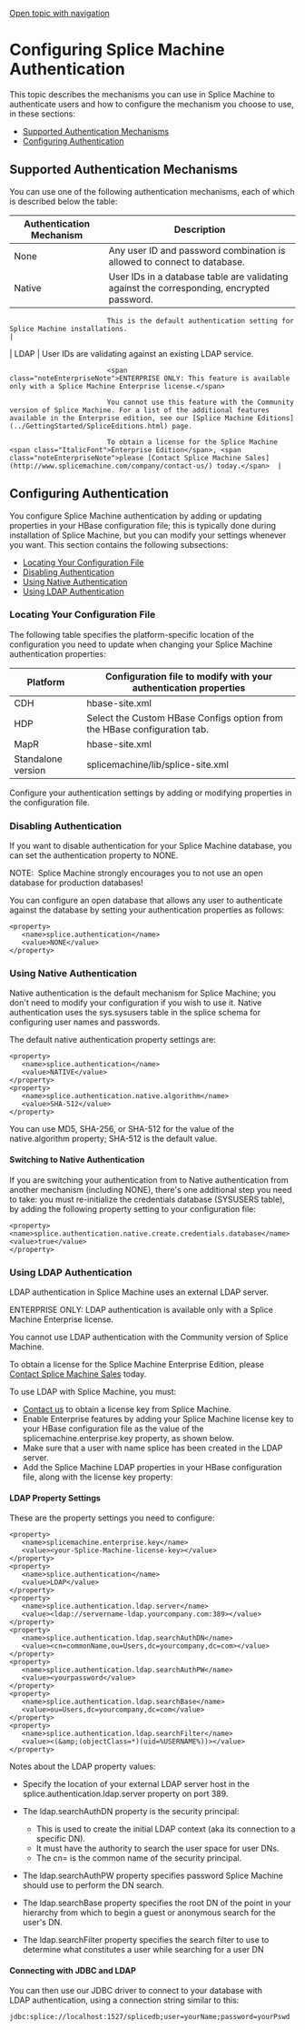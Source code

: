 [Open topic with navigation](../../index.html#OnPremise/InstallingSpliceMachine/Authentication.html)

Configuring Splice Machine Authentication
=========================================

This topic describes the mechanisms you can use in Splice Machine to authenticate users and how to configure the mechanism you choose to use, in these sections:

-   [Supported Authentication Mechanisms](#Supporte)
-   [Configuring Authentication](#Configur)

[]()Supported Authentication Mechanisms
---------------------------------------

You can use one of the following authentication mechanisms, each of which is described below the table:

| Authentication Mechanism | Description                                                                                                                                                                                                                           |
|--------------------------|---------------------------------------------------------------------------------------------------------------------------------------------------------------------------------------------------------------------------------------|
| None                     | Any user ID and password combination is allowed to connect to database.                                                                                                                                                               |
| Native                   | User IDs in a database table are validating against the corresponding, encrypted password.                                                                                                                                            
                                                                                                                                                                                                                                                                   
                            This is the default authentication setting for Splice Machine installations.                                                                                                                                                           |
| LDAP                     | User IDs are validating against an existing LDAP service.                                                                                                                                                                             
                                                                                                                                                                                                                                                                   
                            <span class="noteEnterpriseNote">ENTERPRISE ONLY: This feature is available only with a Splice Machine Enterprise license.</span>                                                                                                      
                                                                                                                                                                                                                                                                   
                            You cannot use this feature with the Community version of Splice Machine. For a list of the additional features available in the Enterprise edition, see our [Splice Machine Editions](../GettingStarted/SpliceEditions.html) page.    
                                                                                                                                                                                                                                                                   
                            To obtain a license for the Splice Machine <span class="ItalicFont">Enterprise Edition</span>, <span class="noteEnterpriseNote">please [Contact Splice Machine Sales](http://www.splicemachine.com/company/contact-us/) today.</span>  |

[]()Configuring Authentication
------------------------------

You configure Splice Machine authentication by adding or updating properties in your HBase configuration file; this is typically done during installation of Splice Machine, but you can modify your settings whenever you want. This section contains the following subsections:

-   [Locating Your Configuration File](#Locating)
-   [Disabling Authentication](#Disablin)
-   [Using Native Authentication](#Using)
-   [Using LDAP Authentication](#Using2)

### []()Locating Your Configuration File

The following table specifies the platform-specific location of the configuration you need to update when changing your Splice Machine authentication properties:

| Platform           | Configuration file to modify with your authentication properties                                                                   |
|--------------------|------------------------------------------------------------------------------------------------------------------------------------|
| CDH                | <span class="PlatformVariablesCDH5AuthSettingsLoc">hbase-site.xml</span>                                                           |
| HDP                | <span class="PlatformVariablesHDP2AuthSettingsLoc">Select the Custom HBase Configs option from the HBase configuration tab.</span> |
| MapR               | <span class="PlatformVariablesMapRAuthSettingsLoc">hbase-site.xml</span>                                                           |
| Standalone version | <span class="PlatformVariablesStandaloneAuthSettingsLoc">splicemachine/lib/splice-site.xml</span>                                  |

Configure your authentication settings by adding or modifying properties in the configuration file.

### []()Disabling Authentication

If you want to disable authentication for your Splice Machine database, you can set the authentication property to <span class="CodeFont">NONE</span>.

<span class="autonumber"><span class="noteAutoNum">NOTE:  </span></span>Splice Machine <span class="BoldFont">strongly encourages you to not use</span> an open database for production databases!

You can configure an open database that allows any user to authenticate against the database by setting your authentication properties as follows:

``` ExampleCell
<property>
   <name>splice.authentication</name>
   <value>NONE</value>
</property>
```

### []()Using Native Authentication

Native authentication is the default mechanism for Splice Machine; you don't need to modify your configuration if you wish to use it. Native authentication uses the <span class="CodeFont">sys.sysusers</span> table in the <span class="CodeFont">splice</span> schema for configuring user names and passwords.

The default native authentication property settings are:

``` ExampleCell
<property>
   <name>splice.authentication</name>
   <value>NATIVE</value>
</property>
<property>
   <name>splice.authentication.native.algorithm</name>
   <value>SHA-512</value>
</property>
```

You can use <span class="CodeFont">MD5</span>, <span class="CodeFont">SHA-256</span>, or <span class="CodeFont">SHA-512</span> for the value of the <span class="HighlightedCode">native.algorithm</span> property; <span class="CodeFont">SHA-512</span> is the default value.

#### Switching to Native Authentication

If you are switching your authentication from to <span class="CodeFont">Native</span> authentication from another mechanism (including <span class="CodeFont">NONE</span>), there's one additional step you need to take: you must re-initialize the credentials database (<span class="CodeFont">SYSUSERS</span> table), by adding the following property setting to your configuration file:

``` Example
<property>
<name>splice.authentication.native.create.credentials.database</name>
<value>true</value>
</property>
```

### []()Using LDAP Authentication

LDAP authentication in Splice Machine uses an external LDAP server.

<span class="noteEnterpriseNote">ENTERPRISE ONLY: LDAP authentication is available only with a Splice Machine Enterprise license.</span>

You cannot use LDAP authentication with the Community version of Splice Machine.

To obtain a license for the Splice Machine Enterprise Edition, <span class="noteEnterpriseNote">please [Contact Splice Machine Sales](https://www.splicemachine.com/company/contact-us/) today.</span>

To use LDAP with Splice Machine, you must:

-   [Contact us](https://www.splicemachine.com/company/contact-us/) to obtain a license key from Splice Machine.
-   Enable Enterprise features by adding your Splice Machine license key to your HBase configuration file as the value of the <span class="CodeFont">splicemachine.enterprise.key</span> property, as shown below.
-   Make sure that a user with name <span class="CodeFont">splice</span> has been created in the LDAP server.
-   Add the Splice Machine LDAP properties in your HBase configuration file, along with the license key property:

#### LDAP Property Settings

These are the property settings you need to configure:

``` Example
<property>
   <name>splicemachine.enterprise.key</name>
   <value><your-Splice-Machine-license-key></value>
</property>
<property>
   <name>splice.authentication</name>
   <value>LDAP</value>
</property>
<property>
   <name>splice.authentication.ldap.server</name>
   <value><ldap://servername-ldap.yourcompany.com:389></value>
</property>
<property>
   <name>splice.authentication.ldap.searchAuthDN</name>
   <value><cn=commonName,ou=Users,dc=yourcompany,dc=com></value>
</property>
<property>
   <name>splice.authentication.ldap.searchAuthPW</name>
   <value><yourpassword</value>
</property>
<property>
   <name>splice.authentication.ldap.searchBase</name>
   <value>ou=Users,dc=yourcompany,dc=com</value>
</property>
<property>
   <name>splice.authentication.ldap.searchFilter</name>
   <value><(&amp;(objectClass=*)(uid=%USERNAME%))></value>
</property>
```

Notes about the LDAP property values:

-   Specify the location of your external LDAP server host in the <span class="Example">splice.authentication.ldap.server</span> property on port <span class="HighlightedCode">389</span>.
-   The <span class="HighlightedCode">ldap.searchAuthDN</span> property is the security principal:

    -   This is used to create the initial LDAP context (aka its connection to a specific DN).
    -   It must have the authority to search the user space for user DNs.
    -   The <span class="CodeFont">cn=</span> is the <span class="ItalicFont">common name</span> of the security principal.
-   The <span class="HighlightedCode">ldap.searchAuthPW</span> property specifies password Splice Machine should use to perform the DN search.
-   The <span class="HighlightedCode">ldap.searchBase</span> property specifies the root DN of the point in your hierarchy from which to begin a guest or anonymous search for the user's DN.
-   The <span class="HighlightedCode">ldap.searchFilter</span> property specifies the search filter to use to determine what constitutes a user while searching for a user DN

#### Connecting with JDBC and LDAP

You can then use our JDBC driver to connect to your database with LDAP authentication, using a connection string similar to this:

``` Example
jdbc:splice://localhost:1527/splicedb;user=yourName;password=yourPswd
```

 


